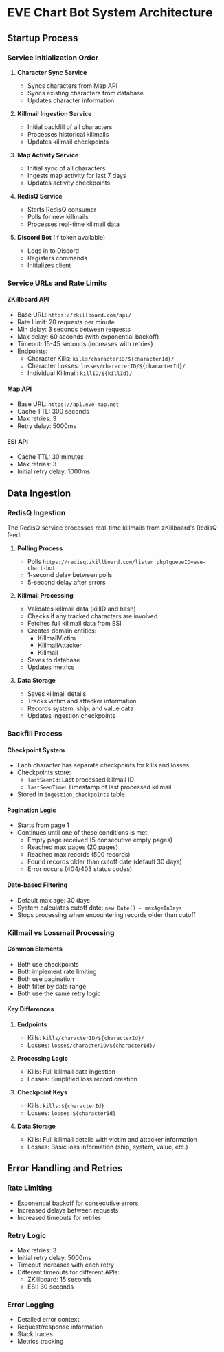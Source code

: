 # EVE Chart Bot System Architecture

## Startup Process

### Service Initialization Order

1. **Character Sync Service**

   - Syncs characters from Map API
   - Syncs existing characters from database
   - Updates character information

2. **Killmail Ingestion Service**

   - Initial backfill of all characters
   - Processes historical killmails
   - Updates killmail checkpoints

3. **Map Activity Service**

   - Initial sync of all characters
   - Ingests map activity for last 7 days
   - Updates activity checkpoints

4. **RedisQ Service**

   - Starts RedisQ consumer
   - Polls for new killmails
   - Processes real-time killmail data

5. **Discord Bot** (if token available)
   - Logs in to Discord
   - Registers commands
   - Initializes client

### Service URLs and Rate Limits

#### ZKillboard API

- Base URL: `https://zkillboard.com/api/`
- Rate Limit: 20 requests per minute
- Min delay: 3 seconds between requests
- Max delay: 60 seconds (with exponential backoff)
- Timeout: 15-45 seconds (increases with retries)
- Endpoints:
  - Character Kills: `kills/characterID/${characterId}/`
  - Character Losses: `losses/characterID/${characterId}/`
  - Individual Killmail: `killID/${killId}/`

#### Map API

- Base URL: `https://api.eve-map.net`
- Cache TTL: 300 seconds
- Max retries: 3
- Retry delay: 5000ms

#### ESI API

- Cache TTL: 30 minutes
- Max retries: 3
- Initial retry delay: 1000ms

## Data Ingestion

### RedisQ Ingestion

The RedisQ service processes real-time killmails from zKillboard's RedisQ feed:

1. **Polling Process**

   - Polls `https://redisq.zkillboard.com/listen.php?queueID=eve-chart-bot`
   - 1-second delay between polls
   - 5-second delay after errors

2. **Killmail Processing**

   - Validates killmail data (killID and hash)
   - Checks if any tracked characters are involved
   - Fetches full killmail data from ESI
   - Creates domain entities:
     - KillmailVictim
     - KillmailAttacker
     - Killmail
   - Saves to database
   - Updates metrics

3. **Data Storage**
   - Saves killmail details
   - Tracks victim and attacker information
   - Records system, ship, and value data
   - Updates ingestion checkpoints

### Backfill Process

#### Checkpoint System

- Each character has separate checkpoints for kills and losses
- Checkpoints store:
  - `lastSeenId`: Last processed killmail ID
  - `lastSeenTime`: Timestamp of last processed killmail
- Stored in `ingestion_checkpoints` table

#### Pagination Logic

- Starts from page 1
- Continues until one of these conditions is met:
  - Empty page received (5 consecutive empty pages)
  - Reached max pages (20 pages)
  - Reached max records (500 records)
  - Found records older than cutoff date (default 30 days)
  - Error occurs (404/403 status codes)

#### Date-based Filtering

- Default max age: 30 days
- System calculates cutoff date: `new Date() - maxAgeInDays`
- Stops processing when encountering records older than cutoff

### Killmail vs Lossmail Processing

#### Common Elements

- Both use checkpoints
- Both implement rate limiting
- Both use pagination
- Both filter by date range
- Both use the same retry logic

#### Key Differences

1. **Endpoints**

   - Kills: `kills/characterID/${characterId}/`
   - Losses: `losses/characterID/${characterId}/`

2. **Processing Logic**

   - Kills: Full killmail data ingestion
   - Losses: Simplified loss record creation

3. **Checkpoint Keys**

   - Kills: `kills:${characterId}`
   - Losses: `losses:${characterId}`

4. **Data Storage**
   - Kills: Full killmail details with victim and attacker information
   - Losses: Basic loss information (ship, system, value, etc.)

## Error Handling and Retries

### Rate Limiting

- Exponential backoff for consecutive errors
- Increased delays between requests
- Increased timeouts for retries

### Retry Logic

- Max retries: 3
- Initial retry delay: 5000ms
- Timeout increases with each retry
- Different timeouts for different APIs:
  - ZKillboard: 15 seconds
  - ESI: 30 seconds

### Error Logging

- Detailed error context
- Request/response information
- Stack traces
- Metrics tracking
